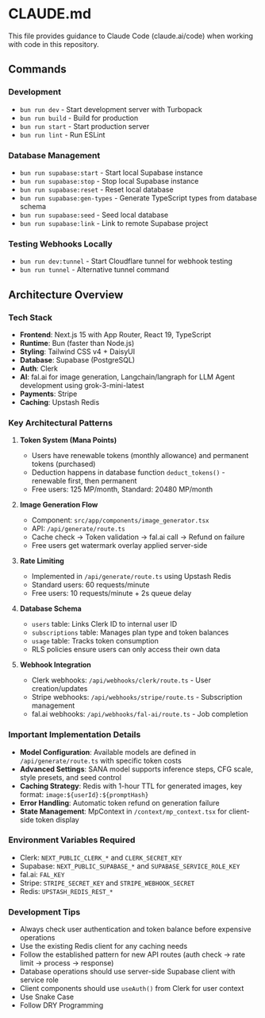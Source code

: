 # CLAUDE.md

This file provides guidance to Claude Code (claude.ai/code) when working with code in this repository.

## Commands

### Development
- `bun run dev` - Start development server with Turbopack
- `bun run build` - Build for production
- `bun run start` - Start production server
- `bun run lint` - Run ESLint

### Database Management
- `bun run supabase:start` - Start local Supabase instance
- `bun run supabase:stop` - Stop local Supabase instance
- `bun run supabase:reset` - Reset local database
- `bun run supabase:gen-types` - Generate TypeScript types from database schema
- `bun run supabase:seed` - Seed local database
- `bun run supabase:link` - Link to remote Supabase project

### Testing Webhooks Locally
- `bun run dev:tunnel` - Start Cloudflare tunnel for webhook testing
- `bun run tunnel` - Alternative tunnel command

## Architecture Overview

### Tech Stack
- **Frontend**: Next.js 15 with App Router, React 19, TypeScript
- **Runtime**: Bun (faster than Node.js)
- **Styling**: Tailwind CSS v4 + DaisyUI
- **Database**: Supabase (PostgreSQL)
- **Auth**: Clerk
- **AI**: fal.ai for image generation, Langchain/langraph for LLM Agent development using grok-3-mini-latest
- **Payments**: Stripe
- **Caching**: Upstash Redis

### Key Architectural Patterns

1. **Token System (Mana Points)**
   - Users have renewable tokens (monthly allowance) and permanent tokens (purchased)
   - Deduction happens in database function `deduct_tokens()` - renewable first, then permanent
   - Free users: 125 MP/month, Standard: 20480 MP/month

2. **Image Generation Flow**
   - Component: `src/app/components/image_generator.tsx`
   - API: `/api/generate/route.ts`
   - Cache check → Token validation → fal.ai call → Refund on failure
   - Free users get watermark overlay applied server-side

3. **Rate Limiting**
   - Implemented in `/api/generate/route.ts` using Upstash Redis
   - Standard users: 60 requests/minute
   - Free users: 10 requests/minute + 2s queue delay

4. **Database Schema**
   - `users` table: Links Clerk ID to internal user ID
   - `subscriptions` table: Manages plan type and token balances
   - `usage` table: Tracks token consumption
   - RLS policies ensure users can only access their own data

5. **Webhook Integration**
   - Clerk webhooks: `/api/webhooks/clerk/route.ts` - User creation/updates
   - Stripe webhooks: `/api/webhooks/stripe/route.ts` - Subscription management
   - fal.ai webhooks: `/api/webhooks/fal-ai/route.ts` - Job completion

### Important Implementation Details

- **Model Configuration**: Available models are defined in `/api/generate/route.ts` with specific token costs
- **Advanced Settings**: SANA model supports inference steps, CFG scale, style presets, and seed control
- **Caching Strategy**: Redis with 1-hour TTL for generated images, key format: `image:${userId}:${promptHash}`
- **Error Handling**: Automatic token refund on generation failure
- **State Management**: MpContext in `/context/mp_context.tsx` for client-side token display

### Environment Variables Required
- Clerk: `NEXT_PUBLIC_CLERK_*` and `CLERK_SECRET_KEY`
- Supabase: `NEXT_PUBLIC_SUPABASE_*` and `SUPABASE_SERVICE_ROLE_KEY`
- fal.ai: `FAL_KEY`
- Stripe: `STRIPE_SECRET_KEY` and `STRIPE_WEBHOOK_SECRET`
- Redis: `UPSTASH_REDIS_REST_*`

### Development Tips
- Always check user authentication and token balance before expensive operations
- Use the existing Redis client for any caching needs
- Follow the established pattern for new API routes (auth check → rate limit → process → response)
- Database operations should use server-side Supabase client with service role
- Client components should use `useAuth()` from Clerk for user context
- Use Snake Case
- Follow DRY Programming